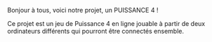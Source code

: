   Bonjour à tous, voici notre projet, un PUISSANCE 4 !
  
  Ce projet est un jeu de Puissance 4 en ligne jouable à partir de deux ordinateurs différents qui pourront être connectés ensemble.
  
  
